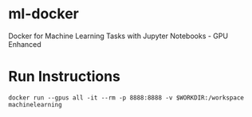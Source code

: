 # ml-docker
Docker for Machine Learning Tasks with Jupyter Notebooks - GPU Enhanced

# Run Instructions

`docker run --gpus all -it --rm -p 8888:8888 -v $WORKDIR:/workspace machinelearning`